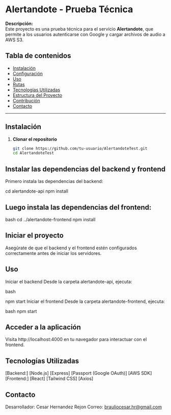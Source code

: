 # Alertandote - Prueba Técnica

**Descripción:**  
Este proyecto es una prueba técnica para el servicio **Alertandote**, que permite a los usuarios autenticarse con Google y cargar archivos de audio a AWS S3.

## Tabla de contenidos
- [Instalación](#instalación)
- [Configuración](#configuración)
- [Uso](#uso)
- [Rutas](#rutas)
- [Tecnologías Utilizadas](#tecnologías-utilizadas)
- [Estructura del Proyecto](#estructura-del-proyecto)
- [Contribución](#contribución)
- [Contacto](#contacto)

---

## Instalación

1. **Clonar el repositorio**
   ```bash
   git clone https://github.com/tu-usuario/AlertandoteTest.git
   cd AlertandoteTest
## Instalar las dependencias del backend y frontend
Primero instala las dependencias del backend:

cd alertandote-api
npm install 
## Luego instala las dependencias del frontend:
   
   bash
cd ../alertandote-frontend
npm install

## Iniciar el proyecto
Asegúrate de que el backend y el frontend estén configurados correctamente antes de iniciar los servidores.



## Uso
Iniciar el backend Desde la carpeta alertandote-api, ejecuta:

bash

npm start
Iniciar el frontend Desde la carpeta alertandote-frontend, ejecuta:

bash
npm start

## Acceder a la aplicación
Visita http://localhost:4000 en tu navegador para interactuar con el frontend.


## Tecnologías Utilizadas
[Backend:]
[Node.js]
[Express]
[Passport (Google OAuth)]
[AWS SDK]
[Frontend:]
[React]
[Tailwind CSS]
[Axios]


## Contacto
Desarrollador: Cesar Hernandez Rejon
Correo: brauliocesar.hr@gmail.com
